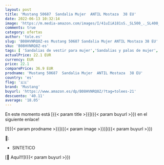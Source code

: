 ```yaml
---
layout: post
title: 'Mustang 50687  Sandalia Mujer  ANTIL Mostaza  38 EU'
date: 2022-06-13 10:32:14
image: 'https://m.media-amazon.com/images/I/41uIiA181sS._SL500_._SL400_.jpg'
comments: true
category: ofertas
author: 'tole.es'
slug: 'B08HVNRQ8Z-es Mustang 50687 Sandalia Mujer ANTIL Mostaza 38 EU'
sku: 'B08HVNRQ8Z-es'
tags: [ 'Sandalias de vestir para mujer','Sandalias y palas de mujer','Zapatos','Zapatos para mujer','Zapatos y complementos','mustang','sandalia','🇪🇸', ]
actualPrice: 22.1 EUR
currency: EUR
price: 22.1
comparePrice: 36.9 EUR
prodname: 'Mustang 50687  Sandalia Mujer  ANTIL Mostaza  38 EU'
country: 'es'
flag: '🇪🇸'
brand: 'Mustang'
buyurl: 'https://www.amazon.es/dp/B08HVNRQ8Z/?tag=tolees-21'
descuento: '40.11'
average: '18.05'
---
```


En este momento está [{{< param title >}}]({{< param buyurl >}}) en el siguiente enlace!

[![{{< param prodname >}}]({{< param image >}})]({{< param buyurl >}})

🔎:

- SINTETICO

[🛒 Aquí!!!]({{< param buyurl >}})
